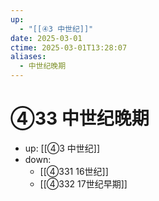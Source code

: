 ```yaml
---
up:
  - "[[④3 中世纪]]"
date: 2025-03-01
ctime: 2025-03-01T13:28:07
aliases:
  - 中世纪晚期
---
```


# ④33 中世纪晚期

- up: [[④3 中世纪]]
- down:	
	- [[④331 16世纪]]
	- [[④332 17世纪早期]]
	
